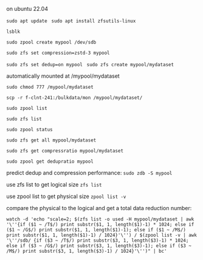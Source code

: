 on ubuntu 22.04

`sudo apt update
`
`sudo apt install zfsutils-linux`

`lsblk`

`sudo zpool create mypool /dev/sdb`

`sudo zfs set compression=zstd-3 mypool`

`sudo zfs set dedup=on mypool
`
`sudo zfs create mypool/mydataset`

automatically mounted at /mypool/mydataset

`sudo chmod 777 /mypool/mydataset`

`scp -r f-clnt-241:/bulkdata/mon /mypool/mydataset/`

`sudo zpool list`

`sudo zfs list`

`sudo zpool status`

`sudo zfs get all mypool/mydataset`

`sudo zfs get compressratio mypool/mydataset`

`sudo zpool get dedupratio mypool`

predict dedup and compression performance:
`sudo zdb -S mypool`

use zfs list to get logical size
`zfs list`

use zpool list to get physical size
`zpool list -v`


compare the physical to the logical and get a total data reduction number:

```
watch -d 'echo "scale=2; $(zfs list -o used -H mypool/mydataset | awk '\''{if ($1 ~ /T$/) print substr($1, 1, length($1)-1) * 1024; else if ($1 ~ /G$/) print substr($1, 1, length($1)-1); else if ($1 ~ /M$/) print substr($1, 1, length($1)-1) / 1024}'\'') / $(zpool list -v | awk '\''/sdb/ {if ($3 ~ /T$/) print substr($3, 1, length($3)-1) * 1024; else if ($3 ~ /G$/) print substr($3, 1, length($3)-1); else if ($3 ~ /M$/) print substr($3, 1, length($3)-1) / 1024}'\'')" | bc'
```